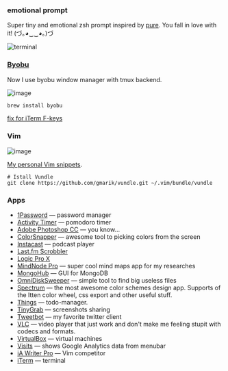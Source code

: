 ### emotional prompt

Super tiny and emotional zsh prompt inspired by [pure][1]. You fall in love with it! (づ｡◕‿‿◕｡)づ

![terminal](https://cloud.githubusercontent.com/assets/1410106/4904770/1a952d70-644a-11e4-88d6-2f378e8a39c3.png)

[1]: https://github.com/sindresorhus/pure


### [Byobu](http://byobu.co/)

Now I use byobu window manager with tmux backend. 

![image](https://cloud.githubusercontent.com/assets/1410106/5080882/9465ede6-6ed7-11e4-8094-a58d71cb7279.png)

```sh
brew install byobu
```

[fix for iTerm F-keys](http://stackoverflow.com/questions/26180096/os-x-byobu-vertical-split)

### Vim

![image](https://cloud.githubusercontent.com/assets/1410106/5058193/d220b004-6cf6-11e4-9e04-6f2dc2520b9d.png)

[My personal Vim snippets](https://github.com/shuvalov-anton/vim-snippets).

```
# Istall Vundle
git clone https://github.com/gmarik/vundle.git ~/.vim/bundle/vundle
```

### Apps

- [1Password](https://agilebits.com/onepassword) — password manager
- [Activity Timer](http://happy-coding.org/creations/activity-timer/) — pomodoro timer
- [Adobe Photoshop CC](http://www.adobe.com/products/photoshop.html) — you know…
- [ColorSnapper](http://www.colorsnapper.com/) — awesome tool to picking colors from the screen
- [Instacast](http://vemedio.com/products/instacast) — podcast player
- [Last.fm Scrobbler](http://www.lastfm.ru/download)
- [Logic Pro X](https://www.apple.com/logic-pro/)
- [MindNode Pro](https://mindnode.com/) — super cool mind maps app for my researches
- [MongoHub](http://mongohub.todayclose.com/) — GUI for MongoDB
- [OmniDiskSweeper](https://www.omnigroup.com/more) — simple tool to find big useless files
- [Spectrum](http://www.eigenlogik.com/spectrum/mac) — the most awesome color schemes design app. Supports of the Itten color wheel, css export and other useful stuff.
- [Things](http://culturedcode.com/things/) — todo-manager.
- [TinyGrab](http://tinygrab.com/) — screenshots sharing
- [Tweetbot](http://tapbots.com/software/tweetbot/) — my favorite twitter client
- [VLC](http://www.videolan.org/vlc/) — video player that just work and don't make me feeling stupit with codecs and formats.
- [VirtualBox](https://www.virtualbox.org/) — virtual machines
- [Visits](http://getvisitsapp.com/) — shows Google Analytics data from menubar
- [iA Writer Pro](http://writer.pro/) — Vim competitor
- [iTerm](http://iterm2.com/) — terminal
